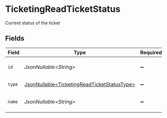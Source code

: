 # TicketingReadTicketStatus

Current status of the ticket


## Fields

| Field                                                                                                    | Type                                                                                                     | Required                                                                                                 | Description                                                                                              | Example                                                                                                  |
| -------------------------------------------------------------------------------------------------------- | -------------------------------------------------------------------------------------------------------- | -------------------------------------------------------------------------------------------------------- | -------------------------------------------------------------------------------------------------------- | -------------------------------------------------------------------------------------------------------- |
| `id`                                                                                                     | *JsonNullable\<String>*                                                                                  | :heavy_minus_sign:                                                                                       | The id of the ticket status.                                                                             | 001                                                                                                      |
| `type`                                                                                                   | [JsonNullable\<TicketingReadTicketStatusType>](../../models/components/TicketingReadTicketStatusType.md) | :heavy_minus_sign:                                                                                       | The type of this status                                                                                  |                                                                                                          |
| `name`                                                                                                   | *JsonNullable\<String>*                                                                                  | :heavy_minus_sign:                                                                                       | The name of the ticket status.                                                                           | Backlog                                                                                                  |